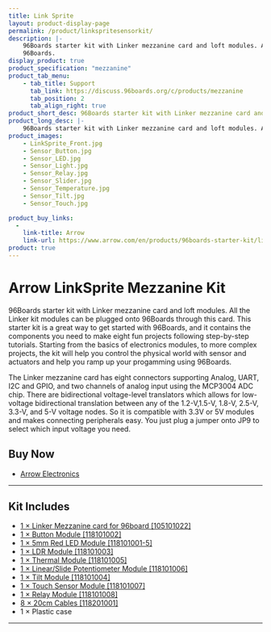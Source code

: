 ```yaml
---
title: Link Sprite
layout: product-display-page
permalink: /product/linkspritesensorkit/
description: |-
    96Boards starter kit with Linker mezzanine card and loft modules. All the Linker kit modules can be plugged onto 96Boards through this card. This starter kit is a great way to get started with 96Boards.
    96Boards.
display_product: true
product_specification: "mezzanine"
product_tab_menu:
    - tab_title: Support
      tab_link: https://discuss.96boards.org/c/products/mezzanine
      tab_position: 2
      tab_align_right: true
product_short_desc: 96Boards starter kit with Linker mezzanine card and loft modules. All the Linker kit modules can be plugged onto 96Boards through this card.
product_long_desc: |-
    96Boards starter kit with Linker mezzanine card and loft modules. All the Linker kit modules can be plugged onto 96Boards through this card. This starter kit is a great way to get started with 96Boards, and it contains the components you need to make eight fun projects following step-by-step tutorials. Starting from the basics of electronics modules, to more complex projects, the kit will help you control the physical world with sensor and actuators and help you ramp up your progamming using 96Boards.
product_images:
    - LinkSprite_Front.jpg
    - Sensor_Button.jpg
    - Sensor_LED.jpg
    - Sensor_Light.jpg
    - Sensor_Relay.jpg
    - Sensor_Slider.jpg
    - Sensor_Temperature.jpg
    - Sensor_Tilt.jpg
    - Sensor_Touch.jpg

product_buy_links:
  -
    link-title: Arrow
    link-url: https://www.arrow.com/en/products/96boards-starter-kit/linksprite-technologies-inc
product: true
---
```

# Arrow LinkSprite Mezzanine Kit

96Boards starter kit with Linker mezzanine card and loft modules. All the Linker kit modules can be plugged onto 96Boards through this card. This starter kit is a great way to get started with 96Boards, and it contains the components you need to make
eight fun projects following step-by-step tutorials. Starting from the basics of electronics modules, to more complex projects, the kit will help you control the physical world with sensor and actuators and help you ramp up your progamming using
96Boards.

The Linker mezzanine card has eight connectors supporting Analog, UART, I2C and GPIO, and two channels of analog input using the MCP3004 ADC chip. There are bidirectional voltage-level translators which allows for low-voltage bidirectional translation
between any of the 1.2-V,1.5-V, 1.8-V, 2.5-V, 3.3-V, and 5-V voltage nodes. So it is compatible with 3.3V or 5V modules and makes connecting peripherals easy. You just plug a jumper onto JP9 to select which input voltage you need.

## Buy Now

- [Arrow Electronics](https://www.arrow.com/en/products/96boards-starter-kit/linksprite-technologies-inc)

***

## Kit Includes

- [1 × Linker Mezzanine card for 96board [105101022]](http://linksprite.com/wiki/index.php5?title=Linker_Mezzanine_card_for_96board)
- [1 × Button Module [118101002]](http://linksprite.com/wiki/index.php5?title=Button_Module)
- [1 × 5mm Red LED Module [118101001-5]](http://linksprite.com/wiki/index.php5?title=5mm_Red_LED_Module)
- [1 × LDR Module [118101003]](http://linksprite.com/wiki/index.php5?title=LDR_Module)
- [1 × Thermal Module [118101005]](http://linksprite.com/wiki/index.php5?title=Thermal_Module)
- [1 × Linear/Slide Potentiometer Module [118101006]](http://linksprite.com/wiki/index.php5?title=Linear/Slide_Potentiometer_Module)
- [1 × Tilt Module [118101004]](http://linksprite.com/wiki/index.php5?title=Tilt_Module)
- [1 × Touch Sensor Module [118101007]](http://linksprite.com/wiki/index.php5?title=Touch_Sensor_Module)
- [1 × Relay Module [118101008]](http://linksprite.com/wiki/index.php5?title=Relay_Module)
- [8 × 20cm Cables [118201001]](http://linksprite.com/wiki/index.php5?title=20cm_Cables)
- 1 × Plastic case

***

